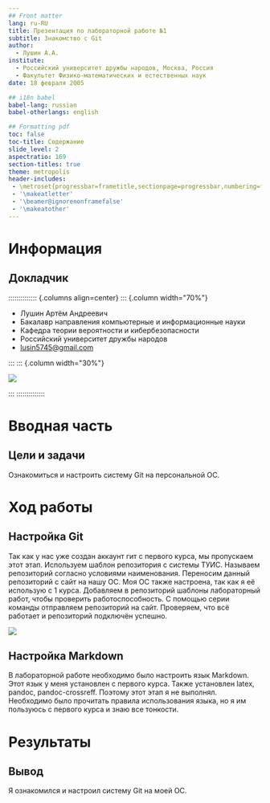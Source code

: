```yaml
---
## Front matter
lang: ru-RU
title: Презентация по лабораторной работе №1
subtitle: Знакомство с Git
author:
  - Лушин А.А.
institute:
  - Российский университет дружбы народов, Москва, Россия
  - Факультет Физико-математических и естественных наук
date: 18 февраля 2005

## i18n babel
babel-lang: russian
babel-otherlangs: english

## Formatting pdf
toc: false
toc-title: Содержание
slide_level: 2
aspectratio: 169
section-titles: true
theme: metropolis
header-includes:
 - \metroset{progressbar=frametitle,sectionpage=progressbar,numbering=fraction}
 - '\makeatletter'
 - '\beamer@ignorenonframefalse'
 - '\makeatother'
---
```


# Информация

## Докладчик

:::::::::::::: {.columns align=center}
::: {.column width="70%"}

  * Лушин Артём Андреевич
  * Бакалавр направления компьютерные и информационные науки
  * Кафедра теории вероятности и кибербезопасности
  * Российский университет дружбы народов
  * [lusin5745@gmail.com](mailto:lusin5745@gmail.com)

:::
::: {.column width="30%"}

![](/home/aalushin1/study_2024-2025_mathmod1/labs/lab1/presentation/image/me.jpg)

:::
::::::::::::::

# Вводная часть

## Цели и задачи

Ознакомиться и настроить систему Git на персональной ОС.

# Ход работы

## Настройка Git

Так как у нас уже создан аккаунт гит с первого курса, мы пропускаем этот этап. Используем шаблон репозитория с системы ТУИС. Называем репозиторий согласно условиями наименования. Переносим данный репозиторий с сайт на нашу ОС. Моя ОС также настроена, так как я её использую с 1 курса. Добавляем в репозиторий шаблоны лабораторный работ, чтобы проверить работоспособность. С помощью серии команды отправляем репозиторий на сайт. Проверяем, что всё работает и репозиторий подключён успешно. 

![](/home/aalushin1/study_2024-2025_mathmod1/labs/lab1/presentation/image/1.jpg)

## Настройка Markdown

В лабораторной работе необходимо было настроить язык Markdown. Этот язык у меня установлен с первого курса. Также установлен latex, pandoc, pandoc-crossreff. Поэтому этот этап я не выполнял. Необходимо было прочитать правила использования языка, но я им пользуюсь с первого курса и знаю все тонкости. 

# Результаты

## Вывод 

Я ознакомился и настроил систему Git на моей ОС. 

